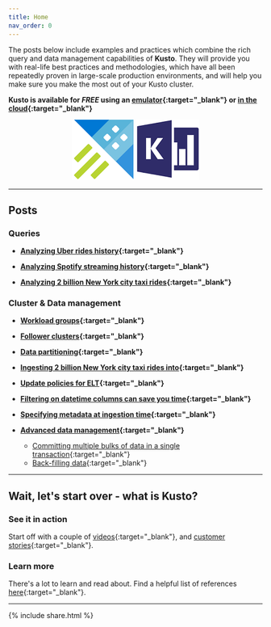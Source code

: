 ```yaml
---
title: Home
nav_order: 0
---
```

The posts below include examples and practices which combine the rich query and data management capabilities of **Kusto**.
They will provide you with real-life best practices and methodologies, which have all been repeatedly proven in large-scale production environments,
and will help you make sure you make the most out of your Kusto cluster.

**Kusto is available for *FREE* using an [emulator](https://docs.microsoft.com/en-us/azure/data-explorer/kusto-emulator-overview){:target="_blank"} or [in the cloud](https://docs.microsoft.com/en-us/azure/data-explorer/start-for-free){:target="_blank"}**

<p align="center">
  <img src="resources/images/adx-logo.png">
</p>

---

## **Posts**

### **Queries**

- **[Analyzing Uber rides history](blog-posts/analyzing-uber-rides-history.md){:target="_blank"}**

- **[Analyzing Spotify streaming history](blog-posts/analyzing-spotify-streaming-history.md){:target="_blank"}**

- **[Analyzing 2 billion New York city taxi rides](blog-posts/analyzing-nyc-taxi-rides.md){:target="_blank"}**

### **Cluster & Data management**

- **[Workload groups](blog-posts/workload-groups.md){:target="_blank"}**

- **[Follower clusters](blog-posts/follower-cluster.md){:target="_blank"}**

- **[Data partitioning](blog-posts/data-partitioning.md){:target="_blank"}**

- **[Ingesting 2 billion New York city taxi rides into](blog-posts/ingesting-nyc-taxi-rides.md){:target="_blank"}**

- **[Update policies for ELT](blog-posts/update-policies.md){:target="_blank"}**

- **[Filtering on datetime columns can save you time](blog-posts/datetime-columns.md){:target="_blank"}**

- **[Specifying metadata at ingestion time](blog-posts/ingestion-time-metadata.md){:target="_blank"}**

- **[Advanced data management](blog-posts/advanced-data-management.md){:target="_blank"}**
  - [Committing multiple bulks of data in a single transaction](blog-posts/advanced-data-management.md#committing-multiple-bulks-of-data-in-a-single-transaction){:target="_blank"}
  - [Back-filling data](blog-posts/advanced-data-management.md#back-filling-data){:target="_blank"}

---

## **Wait, let's start over - what is Kusto?**

### **See it in action**

Start off with a couple of [videos](references/videos.md){:target="_blank"}, and [customer stories](references/customer-stories.md){:target="_blank"}.

### **Learn more**

There's a lot to learn and read about. Find a helpful list of references [here](references/learn-more.md){:target="_blank"}.

---

{% include  share.html %}
